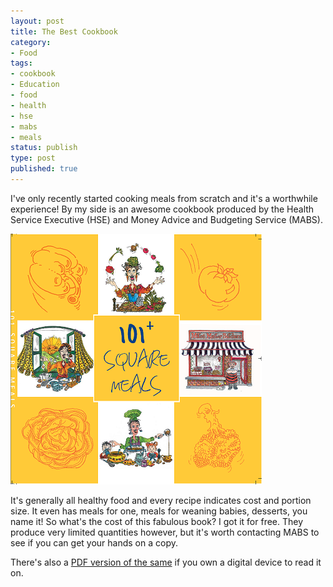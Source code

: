 ```yaml
---
layout: post
title: The Best Cookbook
category:
- Food
tags:
- cookbook
- Education
- food
- health
- hse
- mabs
- meals
status: publish
type: post
published: true
---
```

I've only recently started cooking meals from scratch and it's a worthwhile experience! By my side is an awesome cookbook produced by the Health Service Executive (HSE) and Money Advice and Budgeting Service (MABS). 

<img src="/files/2012/02/101squaremeals.png" alt="101 Square Meals">

It's generally all healthy food and every recipe indicates cost and portion size. It even has meals for one, meals for weaning babies, desserts, you name it! So what's the cost of this fabulous book? I got it for free. They produce very limited quantities however, but it's worth contacting MABS to see if you can get your hands on a copy.


There's also a <a title="101 Square Meals" href="http://dueyfinster.files.wordpress.com/2012/02/101_sq_meals_1_.pdf" target="_blank">PDF version of the same</a> if you own a digital device to read it on.
